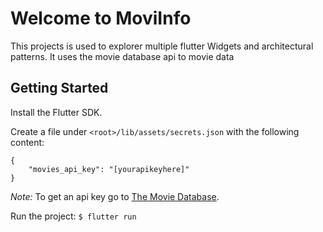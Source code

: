 # Welcome to MoviInfo

This projects is used to explorer multiple flutter Widgets and architectural patterns. It uses the movie database api to movie data

## Getting Started

Install the Flutter SDK.

Create a file under `<root>/lib/assets/secrets.json` with the following content:

```
{
    "movies_api_key": "[yourapikeyhere]"
}
```

*Note:* To get an api key go to [The Movie Database](https://www.themoviedb.org/).

Run the project: `$ flutter run` 
